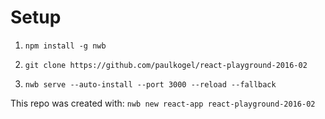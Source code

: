 # Setup

1. `npm install -g nwb`

2. `git clone https://github.com/paulkogel/react-playground-2016-02`

3. `nwb serve --auto-install --port 3000 --reload --fallback`

This repo was created with:
`nwb new react-app react-playground-2016-02`
